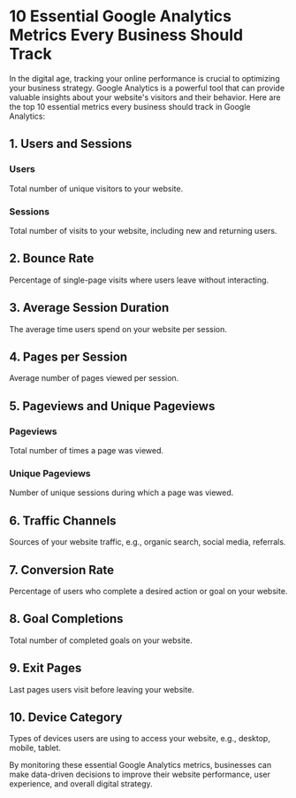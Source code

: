 # 10 Essential Google Analytics Metrics Every Business Should Track
In the digital age, tracking your online performance is crucial to optimizing your business strategy. Google Analytics is a powerful tool that can provide valuable insights about your website's visitors and their behavior. Here are the top 10 essential metrics every business should track in Google Analytics:

## 1. Users and Sessions
### Users

Total number of unique visitors to your website.

### Sessions

Total number of visits to your website, including new and returning users.


## 2. Bounce Rate

Percentage of single-page visits where users leave without interacting.

## 3. Average Session Duration

The average time users spend on your website per session.

## 4. Pages per Session

Average number of pages viewed per session.

## 5. Pageviews and Unique Pageviews
### Pageviews

Total number of times a page was viewed.

### Unique Pageviews

Number of unique sessions during which a page was viewed.

## 6. Traffic Channels

Sources of your website traffic, e.g., organic search, social media, referrals.

## 7. Conversion Rate

Percentage of users who complete a desired action or goal on your website.

## 8. Goal Completions

Total number of completed goals on your website.

## 9. Exit Pages

Last pages users visit before leaving your website.

## 10. Device Category

Types of devices users are using to access your website, e.g., desktop, mobile, tablet.

By monitoring these essential Google Analytics metrics, businesses can make data-driven decisions to improve their website performance, user experience, and overall digital strategy.

